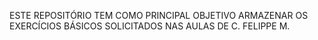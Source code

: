 ESTE REPOSITÓRIO TEM COMO PRINCIPAL OBJETIVO ARMAZENAR OS EXERCÍCIOS BÁSICOS SOLICITADOS NAS AULAS DE C.
FELIPPE M.
